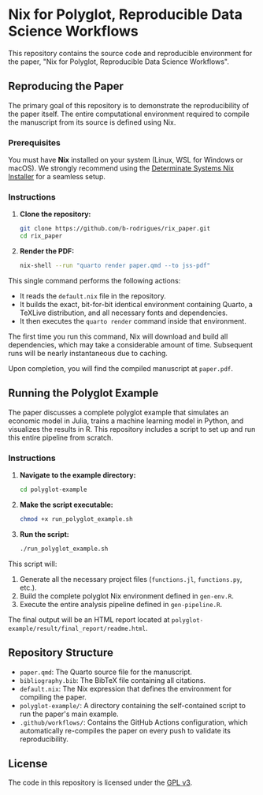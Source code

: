 # Nix for Polyglot, Reproducible Data Science Workflows

This repository contains the source code and reproducible environment for the paper, 
"Nix for Polyglot, Reproducible Data Science Workflows".

## Reproducing the Paper

The primary goal of this repository is to demonstrate the reproducibility of the paper itself.
The entire computational environment required to compile the manuscript from its source is defined using Nix.

### Prerequisites

You must have **Nix** installed on your system (Linux, WSL for Windows or macOS). 
We strongly recommend using the 
[Determinate Systems Nix Installer](https://determinate.systems/posts/determinate-nix-installer) 
for a seamless setup.

### Instructions

1.  **Clone the repository:**
    ```bash
    git clone https://github.com/b-rodrigues/rix_paper.git
    cd rix_paper
    ```

2.  **Render the PDF:**
    ```bash
    nix-shell --run "quarto render paper.qmd --to jss-pdf"
    ```

This single command performs the following actions:
- It reads the `default.nix` file in the repository.
- It builds the exact, bit-for-bit identical environment containing Quarto, a TeXLive distribution,
   and all necessary fonts and dependencies.
- It then executes the `quarto render` command inside that environment.

The first time you run this command, Nix will download and build all dependencies, 
which may take a considerable amount of time. Subsequent runs will be nearly instantaneous due to caching.

Upon completion, you will find the compiled manuscript at `paper.pdf`.

## Running the Polyglot Example

The paper discusses a complete polyglot example that simulates an economic model in Julia,
trains a machine learning model in Python, and visualizes the results in R. 
This repository includes a script to set up and run this entire pipeline from scratch.

### Instructions

1.  **Navigate to the example directory:**
    ```bash
    cd polyglot-example 
    ```

2.  **Make the script executable:**
    ```bash
    chmod +x run_polyglot_example.sh
    ```

3.  **Run the script:**
    ```bash
    ./run_polyglot_example.sh
    ```

This script will:

1.  Generate all the necessary project files (`functions.jl`, `functions.py`, etc.).
2.  Build the complete polyglot Nix environment defined in `gen-env.R`.
3.  Execute the entire analysis pipeline defined in `gen-pipeline.R`.

The final output will be an HTML report located at `polyglot-example/result/final_report/readme.html`.

## Repository Structure

-   `paper.qmd`: The Quarto source file for the manuscript.
-   `bibliography.bib`: The BibTeX file containing all citations.
-   `default.nix`: The Nix expression that defines the environment for compiling the paper.
-   `polyglot-example/`: A directory containing the self-contained script to run the paper's main example.
-   `.github/workflows/`: Contains the GitHub Actions configuration, which automatically re-compiles the paper on every push to validate its reproducibility.

## License

The code in this repository is licensed under the [GPL v3](LICENSE).
